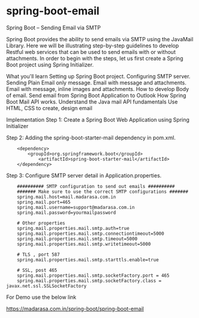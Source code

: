 # spring-boot-email
Spring Boot – Sending Email via SMTP

Spring Boot provides the ability to send emails via SMTP using the JavaMail Library. Here we will be illustrating step-by-step guidelines to develop Restful web services that can be used to send emails with or without attachments. In order to begin with the steps, let us first create a Spring Boot project using Spring Initializer.

What you'll learn
Setting up Spring Boot project.
Configuring SMTP server.
Sending Plain Email only message.
Email with message and attachments.
Email with message, inline images and attachments.
How to develop Body of email.
Send email from Spring Boot Application to Outlook
How Spring Boot Mail API works.
Understand the Java mail API fundamentals
Use HTML, CSS to create, design email


Implementation
Step 1: Create a Spring Boot Web Application using Spring Initializer 

Step 2: Adding the spring-boot-starter-mail dependency in pom.xml.

        <dependency>
            <groupId>org.springframework.boot</groupId>
                <artifactId>spring-boot-starter-mail</artifactId>
        </dependency>
                        
Step 3: Configure SMTP server detail in Application.properties.

                            
        ########## SMTP configuration to send out emails ##########
        ####### Make sure to use the correct SMTP configurations #######
        spring.mail.host=mail.madarasa.com.in
        spring.mail.port=465
        spring.mail.username=support@madarasa.com.in
        spring.mail.password=yourmailpassword
        
        # Other properties
        spring.mail.properties.mail.smtp.auth=true
        spring.mail.properties.mail.smtp.connectiontimeout=5000
        spring.mail.properties.mail.smtp.timeout=5000
        spring.mail.properties.mail.smtp.writetimeout=5000
        
        # TLS , port 587
        spring.mail.properties.mail.smtp.starttls.enable=true
        
        # SSL, post 465
        spring.mail.properties.mail.smtp.socketFactory.port = 465
        spring.mail.properties.mail.smtp.socketFactory.class = javax.net.ssl.SSLSocketFactory

For Demo use the below link

https://madarasa.com.in/spring-boot/spring-boot-email
